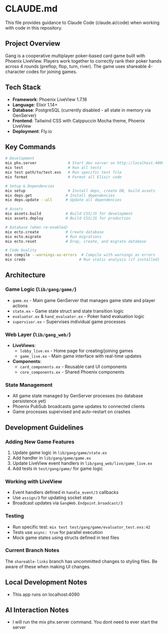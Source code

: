 # CLAUDE.md

This file provides guidance to Claude Code (claude.ai/code) when working with code in this repository.

## Project Overview

Gang is a cooperative multiplayer poker-based card game built with Phoenix LiveView. Players work together to correctly rank their poker hands across 4 rounds (preflop, flop, turn, river). The game uses shareable 4-character codes for joining games.

## Tech Stack

- **Framework**: Phoenix LiveView 1.7.18
- **Language**: Elixir 1.14+
- **Database**: PostgreSQL (currently disabled - all state in memory via GenServer)
- **Frontend**: Tailwind CSS with Catppuccin Mocha theme, Phoenix LiveView
- **Deployment**: Fly.io

## Key Commands

```bash
# Development
mix phx.server              # Start dev server on http://localhost:4000
mix test                    # Run all tests
mix test path/to/test.exs   # Run specific test file
mix format                  # Format all Elixir code

# Setup & Dependencies
mix setup                   # Install deps, create DB, build assets
mix deps.get               # Install dependencies
mix deps.update --all      # Update all dependencies

# Assets
mix assets.build           # Build CSS/JS for development
mix assets.deploy          # Build CSS/JS for production

# Database (when re-enabled)
mix ecto.create            # Create database
mix ecto.migrate           # Run migrations
mix ecto.reset             # Drop, create, and migrate database

# Code Quality
mix compile --warnings-as-errors  # Compile with warnings as errors
mix credo                        # Run static analysis (if installed)
```

## Architecture

### Game Logic (`lib/gang/game/`)
- `game.ex` - Main game GenServer that manages game state and player actions
- `state.ex` - Game state struct and state transition logic
- `evaluator.ex` & `hand_evaluator.ex` - Poker hand evaluation logic
- `supervisor.ex` - Supervises individual game processes

### Web Layer (`lib/gang_web/`)
- **LiveViews**:
  - `lobby_live.ex` - Home page for creating/joining games
  - `game_live.ex` - Main game interface with real-time updates
- **Components**:
  - `card_components.ex` - Reusable card UI components
  - `core_components.ex` - Shared Phoenix components

### State Management
- All game state managed by GenServer processes (no database persistence yet)
- Phoenix PubSub broadcasts game updates to connected clients
- Game processes supervised and auto-restart on crashes

## Development Guidelines

### Adding New Game Features
1. Update game logic in `lib/gang/game/state.ex`
2. Add handler in `lib/gang/game/game.ex`
3. Update LiveView event handlers in `lib/gang_web/live/game_live.ex`
4. Add tests in `test/gang/game/` for game logic

### Working with LiveView
- Event handlers defined in `handle_event/3` callbacks
- Use `assign/3` for updating socket state
- Broadcast updates via `GangWeb.Endpoint.broadcast/3`

### Testing
- Run specific test: `mix test test/gang/game/evaluator_test.exs:42`
- Tests use `async: true` for parallel execution
- Mock game states using structs defined in test files

### Current Branch Notes
The `shareable-links` branch has uncommitted changes to styling files. Be aware of these when making UI changes.

## Local Development Notes
- This app runs on localhost:4090

## AI Interaction Notes
- I will run the mix phx.server command. You dont need to ever start the server